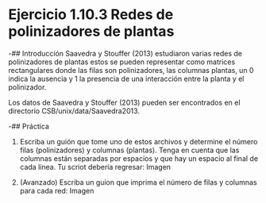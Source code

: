 # Ejercicio 1.10.3 Redes de polinizadores de plantas

-## Introducción
Saavedra y Stouffer (2013) estudiaron varias redes de polinizadores de plantas estos 
se pueden representar como matrices rectangulares donde las filas son polinizadores, 
las columnas plantas, un 0 indica la ausencia y 1 la presencia de una interacción entre 
la planta y el polinizador.

Los datos de Saavedra y Stouffer (2013) pueden ser encontrados en el directorio
CSB/unix/data/Saavedra2013.

-## Práctica
 1. Escriba un guión que tome uno de estos archivos y determine el número
filas (polinizadores) y columnas (plantas). Tenga en cuenta que las columnas están separadas por espacios y que hay un espacio al final de cada línea. Tu scriot debería regresar:
Imagen 

2. (Avanzado) Escriba un guíon que imprima el número de filas y columnas para cada red:
Imagen
